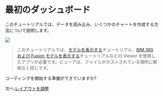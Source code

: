 # 最初のダッシュボード

このチュートリアルでは、データを読み込み、いくつかのチャートを作成する方法について説明します。 

![](_media/tutorials/run_sample_dashboard.gif)

> このチュートリアルでは、[モデルを表示する](/ja_jp/tutorials/viewmodels.md)チュートリアル、[BIM 360 および Fusion モデルを表示する](/ja_jp/tutorials/viewhubmodels.md)チュートリアルなどの Viewer を使用したアプリが必要です。ビューアは、ファイルがホストされている場所に関係なく同じです。

コーディングを開始する準備ができていますか?

次へ:[レイアウトを調整](/ja_jp/viewer/dashboard/layout.md)